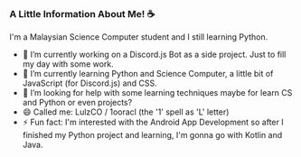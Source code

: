 ### A Little Information About Me! ☕

I'm a Malaysian Science Computer student and I still learning Python.

- 🔭 I’m currently working on a Discord.js Bot as a side project. Just to fill my day with some work.
- 🌱 I’m currently learning Python and Science Computer, a little bit of JavaScript (for Discord.js) and CSS.
- 🤔 I’m looking for help with some learning techniques maybe for learn CS and Python or even projects?
- 😄 Called me: LulzCO / 1ooracl (the '1' spell as 'L' letter)
- ⚡ Fun fact: I'm interested with the Android App Development so after I finished my Python project and learning, I'm gonna go 
               with Kotlin and Java. 
